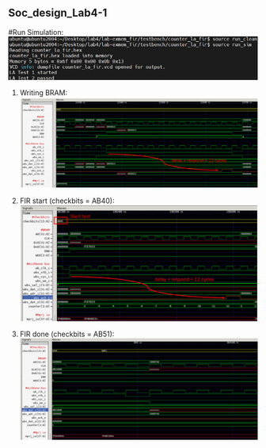 ## Soc_design_Lab4-1

#Run Simulation:
![/run_sim](/dump/run_sim.png)

1. Writing BRAM:
![Writing](/dump/write_bram.png)

3. FIR start (checkbits = AB40):
![start](/dump/AB40.png)

4. FIR done (checkbits = AB51):
![done](/dump/AB51.png)
